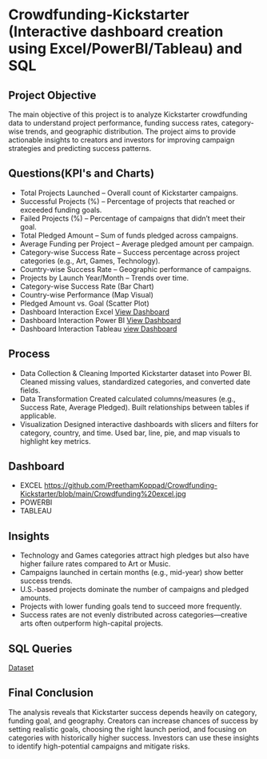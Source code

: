 # Crowdfunding-Kickstarter (Interactive dashboard creation using Excel/PowerBI/Tableau) and SQL

## Project Objective
The main objective of this project is to analyze Kickstarter crowdfunding data to understand project performance, funding success rates, category-wise trends, and geographic distribution. The project aims to provide actionable insights to creators and investors for improving campaign strategies and predicting success patterns.

## Questions(KPI's and Charts)
- Total Projects Launched – Overall count of Kickstarter campaigns.
- Successful Projects (%) – Percentage of projects that reached or exceeded funding goals.
- Failed Projects (%) – Percentage of campaigns that didn’t meet their goal.
- Total Pledged Amount – Sum of funds pledged across campaigns.
- Average Funding per Project – Average pledged amount per campaign.
- Category-wise Success Rate – Success percentage across project categories (e.g., Art, Games, Technology).
- Country-wise Success Rate – Geographic performance of campaigns.
- Projects by Launch Year/Month – Trends over time.
- Category-wise Success Rate (Bar Chart)
- Country-wise Performance (Map Visual)
- Pledged Amount vs. Goal (Scatter Plot)
- Dashboard Interaction Excel <a href="https://github.com/PreethamKoppad/Crowdfunding-Kickstarter/blob/main/Crowdfunding%20excel.jpg"> View Dashboard </a>
- Dashboard Interaction Power BI <a href=""> View Dashboard </a>
- Dashboard Interaction Tableau <a href=""> view Dashboard </a>

## Process
- Data Collection & Cleaning
Imported Kickstarter dataset into Power BI.
Cleaned missing values, standardized categories, and converted date fields.
- Data Transformation
Created calculated columns/measures (e.g., Success Rate, Average Pledged).
Built relationships between tables if applicable.
- Visualization
Designed interactive dashboards with slicers and filters for category, country, and time.
Used bar, line, pie, and map visuals to highlight key metrics.

## Dashboard
- EXCEL https://github.com/PreethamKoppad/Crowdfunding-Kickstarter/blob/main/Crowdfunding%20excel.jpg
- POWERBI 
- TABLEAU

## Insights
- Technology and Games categories attract high pledges but also have higher failure rates compared to Art or Music.
- Campaigns launched in certain months (e.g., mid-year) show better success trends.
- U.S.-based projects dominate the number of campaigns and pledged amounts.
- Projects with lower funding goals tend to succeed more frequently.
- Success rates are not evenly distributed across categories—creative arts often outperform high-capital projects.

## SQL Queries
<a href=""> Dataset </a>

## Final Conclusion
The analysis reveals that Kickstarter success depends heavily on category, funding goal, and geography. Creators can increase chances of success by setting realistic goals, choosing the right launch period, and focusing on categories with historically higher success. Investors can use these insights to identify high-potential campaigns and mitigate risks.

